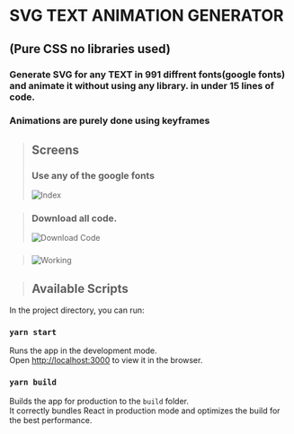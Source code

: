 # SVG TEXT ANIMATION GENERATOR
## (Pure CSS no libraries used)
### Generate SVG for **any TEXT** in **991 diffrent fonts**(google fonts) and animate it without using any library. in under 15 lines of code.

### Animations are purely done using keyframes


> ## Screens
> ### Use any of the google fonts
> ![Index](./output/top.png)

> ### Download all code.
> ![Download Code](./output/code.png)

> ### 
> ![Working](./output/svg-text-anim.gif)





> ## Available Scripts

In the project directory, you can run:
### `yarn start`
Runs the app in the development mode.<br />
Open [http://localhost:3000](http://localhost:3000) to view it in the browser.

### `yarn build`

Builds the app for production to the `build` folder.<br />
It correctly bundles React in production mode and optimizes the build for the best performance.
